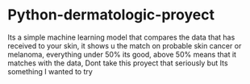 ﻿# Python-dermatologic-proyect
Its a simple machine learning model that compares the data that has received to your skin, it shows u the match on probable skin cancer or melanoma, everything under 50% its good, above 50% means that it matches with the data, Dont take this proyect that seriously but Its something I wanted to try 
